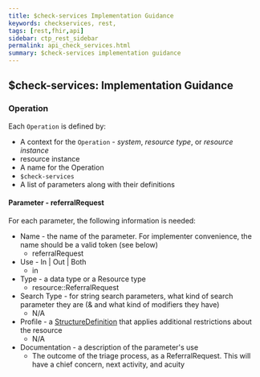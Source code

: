 ```yaml
---
title: $check-services Implementation Guidance
keywords: checkservices, rest,
tags: [rest,fhir,api]
sidebar: ctp_rest_sidebar
permalink: api_check_services.html
summary: $check-services implementation guidance 
---
```



## $check-services: Implementation Guidance ##
### Operation ###
Each `Operation` is defined by:
-   A context for the `Operation` -  _system_,  _resource type_, or  _resource instance_
-   resource instance 
-   A name for the Operation
-   `$check-services`    
-   A list of parameters along with their definitions

#### Parameter - referralRequest ####
For each parameter, the following information is needed:
-   Name - the name of the parameter. For implementer convenience, the name should be a valid token (see below)
    -   referralRequest 
-   Use - In | Out | Both
    -   in
-   Type - a data type or a Resource type
    -   resource::ReferralRequest
-   Search Type - for string search parameters, what kind of search parameter they are (& and what kind of modifiers they have)
    -   N/A
-   Profile - a  [StructureDefinition](https://www.hl7.org/fhir/stu3/structuredefinition.html "https://www.hl7.org/fhir/stu3/structuredefinition.html")  that applies additional restrictions about the resource
    -   N/A
-   Documentation - a description of the parameter's use
    -   The outcome of the triage process, as a ReferralRequest. This will have a chief concern, next activity, and acuity

<!--stackedit_data:
eyJoaXN0b3J5IjpbMTI1NzU0MDUwXX0=
-->